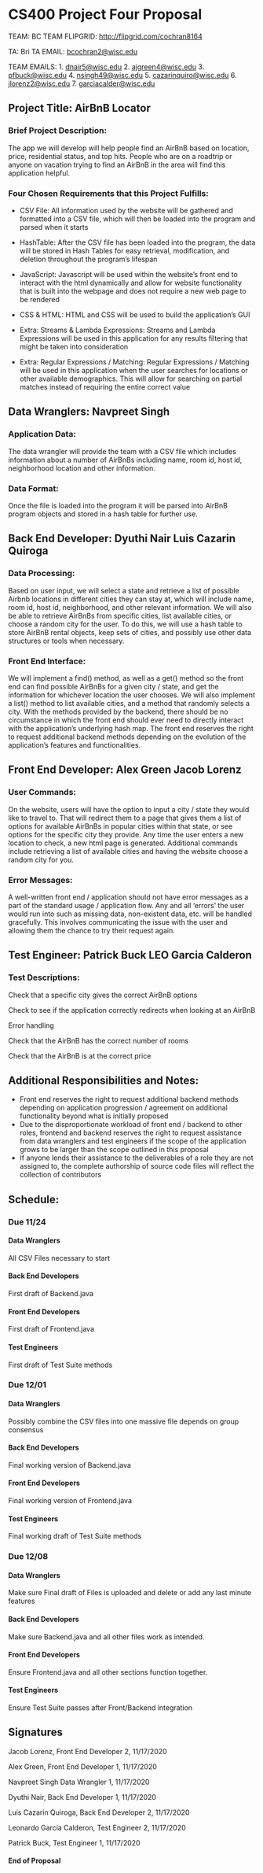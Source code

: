 # CS400 Project Four Proposal

TEAM: BC TEAM FLIPGRID: http://flipgrid.com/cochran8164

TA: Bri TA EMAIL: bcochran2@wisc.edu

TEAM EMAILS: 1. dnair5@wisc.edu 2. ajgreen4@wisc.edu 3. pfbuck@wisc.edu 4. nsingh49@wisc.edu 5. cazarinquiro@wisc.edu 6. jlorenz2@wisc.edu 7. garciacalder@wisc.edu 


## Project Title: AirBnB Locator

### Brief Project Description:
The app we will develop will help people find an AirBnB based on location, price, residential status, and top hits. People who are on a roadtrip or anyone on vacation trying to find an AirBnB in the area will find this application helpful.

### Four Chosen Requirements that this Project Fulfills:

- CSV File: All information used by the website will be gathered and formatted into a CSV file, which will then be loaded into the program and parsed when it starts

- HashTable: After the CSV file has been loaded into the program, the data will be stored in Hash Tables for easy retrieval, modification, and deletion throughout the program’s lifespan

- JavaScript: Javascript will be used within the website’s front end to interact with the html dynamically and allow for website functionality that is built into the webpage and does not require a new web page to be rendered

- CSS & HTML: HTML and CSS will be used to build the application’s GUI

- Extra: Streams & Lambda Expressions: Streams and Lambda Expressions will be used in this application for any results filtering that might be taken into consideration

- Extra: Regular Expressions / Matching: Regular Expressions / Matching will be used in this application when the user searches for locations or other available demographics. This will allow for searching on partial matches instead of requiring the entire correct value

## Data Wranglers: Navpreet Singh  

### Application Data: 
The data wrangler will provide the team with a CSV file which includes information about a number of AirBnBs including name, room id, host id, neighborhood location and other information.

### Data Format:
Once the file is loaded into the program it will be parsed into AirBnB program objects and stored in a hash table for further use.

## Back End Developer: Dyuthi Nair Luis Cazarin Quiroga 

### Data Processing:
Based on user input, we will select a state and retrieve a list of possible Airbnb locations in different cities they can stay at, which will include name, room id, host id, neighborhood, and other relevant information. We will also be able to retrieve AirBnBs from specific cities, list available cities, or choose a random city for the user. To do this, we will use a hash table to store AirBnB rental objects, keep sets of cities, and possibly use other data structures or tools when necessary.

### Front End Interface:
We will implement a find() method, as well as a get() method so the front end can find possible AirBnBs for a given city / state, and get the information for whichever location the user chooses. We will also implement a list() method to list available cities, and a method that randomly selects a city. With the methods provided by the backend, there should be no circumstance in which the front end should ever need to directly interact with the application’s underlying hash map. The front end reserves the right to request additional backend methods depending on the evolution of the application’s features and functionalities.

## Front End Developer: Alex Green Jacob Lorenz 

### User Commands:
On the website, users will have the option to input a city / state they would like to travel to. That will redirect them to a page that gives them a list of options for available AirBnBs in popular cities within that state, or see options for the specific city they provide. Any time the user enters a new location to check, a new html page is generated. Additional commands include retrieving a list of available cities and having the website choose a random city for you.

### Error Messages:
A well-written front end / application should not have error messages as a part of the standard usage / application flow. Any and all ‘errors’ the user would run into such as missing data, non-existent data, etc. will be handled gracefully. This involves communicating the issue with the user and allowing them the chance to try their request again.

## Test Engineer: Patrick Buck LEO Garcia Calderon 

### Test Descriptions:
Check that a specific city gives the correct AirBnB options

Check to see if the application correctly redirects when looking at an AirBnB

Error handling

Check that the AirBnB has the correct number of rooms

Check that the AirBnB is at the correct price

## Additional Responsibilities and Notes:

- Front end reserves the right to request additional backend methods depending on application progression / agreement on additional functionality beyond what is initially proposed
- Due to the disproportionate workload of front end / backend to other roles, frontend and backend reserves the right to request assistance from data wranglers and test engineers if the scope of the application grows to be larger than the scope outlined in this proposal
- If anyone lends their assistance to the deliverables of a role they are not assigned to, the complete authorship of source code files will reflect the collection of contributors

## Schedule:

### Due 11/24
#### Data Wranglers
All CSV Files necessary to start
#### Back End Developers
First draft of Backend.java
#### Front End Developers
First draft of Frontend.java
#### Test Engineers
First draft of Test Suite methods

### Due 12/01
#### Data Wranglers
Possibly combine the CSV files into one massive file depends on group consensus
#### Back End Developers
Final working version of Backend.java
#### Front End Developers
Final working version of Frontend.java
#### Test Engineers
Final working draft of Test Suite methods

### Due 12/08
#### Data Wranglers
Make sure Final draft of Files is uploaded and delete or add any last minute features
#### Back End Developers
Make sure Backend.java and all other files work as intended. 
#### Front End Developers
Ensure Frontend.java and all other sections function together.
#### Test Engineers
Ensure Test Suite passes after Front/Backend integration

## Signatures

Jacob Lorenz, Front End Developer 2, 11/17/2020

Alex Green, Front End Developer 1, 11/17/2020

Navpreet Singh Data Wrangler 1, 11/17/2020

Dyuthi Nair, Back End Developer 1, 11/17/2020

Luis Cazarin Quiroga, Back End Developer 2, 11/17/2020

Leonardo Garcia Calderon, Test Engineer 2, 11/17/2020

Patrick Buck, Test Engineer 1, 11/17/2020

#### End of Proposal
